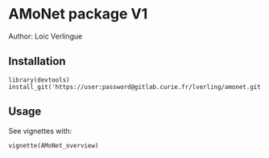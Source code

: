 # AMoNet package V1
Author: Loic Verlingue

## Installation
```{r install}
library(devtools)
install_git('https://user:password@gitlab.curie.fr/lverling/amonet.git')
```

## Usage
See vignettes with:
```{r}
vignette(AMoNet_overview)
```
